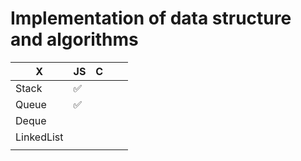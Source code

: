 # Implementation of data structure and algorithms

| X          | JS | C |   |   |
|------------|----|---|---|---|
| Stack      | ✅  |   |   |   |
| Queue      | ✅  |   |   |   |
| Deque      |    |   |   |   |
| LinkedList |    |   |   |   |
|            |    |   |   |   |
